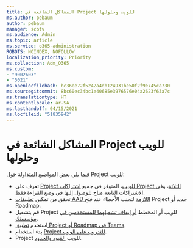 ```yaml
---
title: المشاكل الشائعة في Project للويب وحلولها
ms.author: pebaum
author: pebaum
manager: scotv
ms.audience: Admin
ms.topic: article
ms.service: o365-administration
ROBOTS: NOINDEX, NOFOLLOW
localization_priority: Priority
ms.collection: Adm_O365
ms.custom:
- "9002603"
- "5021"
ms.openlocfilehash: bc36ee72f5242a4db124931be50f2f9e745ca730
ms.sourcegitcommit: 8bc60ec34bc1e40685e3976576e04a2623f63a7c
ms.translationtype: HT
ms.contentlocale: ar-SA
ms.lasthandoff: 04/15/2021
ms.locfileid: "51835942"
---
```

# <a name="project-for-the-web-common-issues-and-resolutions"></a>المشاكل الشائعة في Project للويب وحلولها

فيما يلي بعض المواضيع المتداولة حول Project للويب:

- تعرف على [Project للويب](https://support.microsoft.com/office/what-is-project-for-the-web-c19b2421-3c9d-4037-97c6-f66b6e1d2eb5)، المتوفر في جميع [اشتراكات Project الثلاثة](https://products.office.com/project/compare-microsoft-project-management-software)، وفي [الاشتراكات التابعة متاح للوصول إليها في وضع القراءة فقط](https://docs.microsoft.com/project-for-the-web/office-365-user-view-access-to-project-and-roadmap).
- تحقق من تمكين [تطبيقات AAD اللازمة](https://techcommunity.microsoft.com/t5/project-support-blog/roadmap-have-you-disabled-some-necessary-services/ba-p/815067) لتجنب الأخطاء عند فتح Project جديد أو Roadmap.
- قم بتشغيل Project للويب أو المخطط [أو إيقاف تشغيلهما للمستخدمين في مؤسستك](https://docs.microsoft.com/project-for-the-web/turn-project-for-the-web-off).
- استخدم [تطبيق Project أو Roadmap في Teams](https://support.microsoft.com/office/2dc584e6-2f6c-4e2d-9008-0b3f6845eb52).
- بدء استخدام [Project للتدريب على الويب](https://support.office.com/article/50bf3e29-0f0d-4b7a-9d2c-7c78389b67ad).
- Project للويب [القيود والحدود](https://docs.microsoft.com/project-for-the-web/project-for-the-web-limits-and-boundaries).
